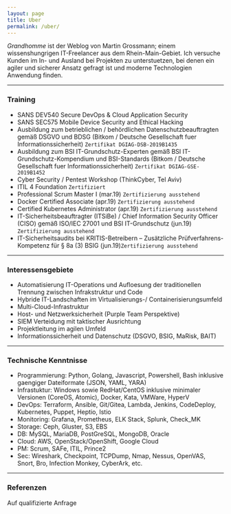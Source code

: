 ```yaml
---
layout: page
title: Uber
permalink: /uber/
---
```


_Grandhomme_ ist der Weblog von Martin Grossmann; einem wissenshungrigen IT-Freelancer aus dem Rhein-Main-Gebiet. Ich versuche Kunden im In- und Ausland bei Projekten zu unterstuetzen, bei denen ein agiler und sicherer Ansatz gefragt ist und moderne Technologien Anwendung finden.

---

### Training

- SANS DEV540 Secure DevOps & Cloud Application Security
- SANS SEC575 Mobile Device Security and Ethical Hacking
- Ausbildung zum betrieblichen / behördlichen Datenschutzbeauftragten gemäß DSGVO und BDSG (Bitkom / Deutsche Gesellschaft fuer Informationssicherheit) `Zertifikat DGIAG-DSB-2019B1435`
- Ausbildung zum BSI IT-Grundschutz-Experten gemäß BSI IT-Grundschutz-Kompendium und BSI-Standards (Bitkom / Deutsche Gesellschaft fuer Informationssicherheit) `Zertifikat DGIAG-GSE-2019B1452`
- Cyber Security / Pentest Workshop (ThinkCyber, Tel Aviv)
- ITIL 4 Foundation `Zertifiziert`
- Professional Scrum Master I (mar.19) `Zertifizierung ausstehend`
- Docker Certified Associate (apr.19) `Zertifizierung ausstehend`
- Certified Kubernetes Administrator (apr.19) `Zertifizierung ausstehend`
- IT-Sicherheitsbeauftragter (ITSiBe) / Chief Information Security Officer (CISO) gemäß ISO/IEC 27001 und BSI IT-Grundschutz (jun.19) `Zertifizierung ausstehend`
- IT-Sicherheitsaudits bei KRITIS-Betreibern – Zusätzliche Prüfverfahrens-Kompetenz für § 8a (3) BSIG (jun.19)`Zertifizierung ausstehend`

---

### Interessensgebiete

- Automatisierung IT-Operations und Aufloesung der traditionellen Trennung zwischen Infrakstruktur und Code
- Hybride IT-Landschaften im Virtualisierungs-/ Containerisierungsumfeld
- Multi-Cloud-Infrastruktur
- Host- und Netzwerksicherheit (Purple Team Perspektive)
- SIEM Verteidung mit taktischer Ausrichtung
- Projektleitung im agilen Umfeld
- Informationssicherheit und Datenschutz (DSGVO, BSIG, MaRisk, BAIT)

---

### Technische Kenntnisse

- Programmierung: Python, Golang, Javascript, Powershell, Bash inklusive gaengiger Dateiformate (JSON, YAML, YARA)
- Infrastuktur: Windows sowie RedHat/CentOS inklusive minimaler Versionen (CoreOS, Atomic), Docker, Kata, VMWare, HyperV 
- DevOps: Terraform, Ansible, Git/Gitea, Lambda, Jenkins, CodeDeploy, Kubernetes, Puppet, Heptio, Istio
- Monitoring: Grafana, Prometheus, ELK Stack, Splunk, Check_MK
- Storage: Ceph, Gluster, S3, EBS
- DB: MySQL, MariaDB, PostGreSQL, MongoDB, Oracle
- Cloud: AWS, OpenStack/OpenShift, Google Cloud
- PM: Scrum, SAFe, ITIL, Prince2
- Sec: Wireshark, Checkpoint, TCPDump, Nmap, Nessus, OpenVAS, Snort, Bro, Infection Monkey, CyberArk, etc.

---

### Referenzen

Auf qualifizierte Anfrage





